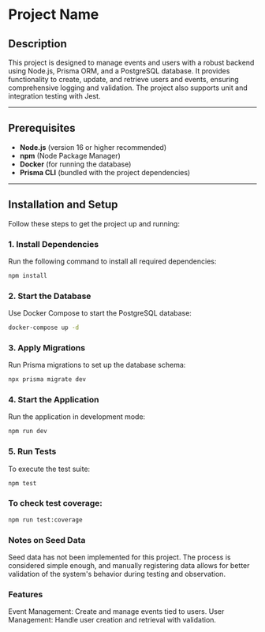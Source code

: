 # Project Name

## Description

This project is designed to manage events and users with a robust backend using Node.js, Prisma ORM, and a PostgreSQL database. It provides functionality to create, update, and retrieve users and events, ensuring comprehensive logging and validation. The project also supports unit and integration testing with Jest.

---

## Prerequisites

- **Node.js** (version 16 or higher recommended)
- **npm** (Node Package Manager)
- **Docker** (for running the database)
- **Prisma CLI** (bundled with the project dependencies)

---

## Installation and Setup

Follow these steps to get the project up and running:

### 1. Install Dependencies

Run the following command to install all required dependencies:

```bash
npm install
```

### 2. Start the Database

Use Docker Compose to start the PostgreSQL database:

```bash
docker-compose up -d
```

### 3. Apply Migrations

Run Prisma migrations to set up the database schema:

```bash
npx prisma migrate dev
```

### 4. Start the Application

Run the application in development mode:

```bash
npm run dev
```

### 5. Run Tests

To execute the test suite:

```bash
npm test
```

### To check test coverage:

```bash
npm run test:coverage
```

### Notes on Seed Data

Seed data has not been implemented for this project. The process is considered simple enough, and manually registering data allows for better validation of the system's behavior during testing and observation.

### Features

Event Management: Create and manage events tied to users.
User Management: Handle user creation and retrieval with validation.
